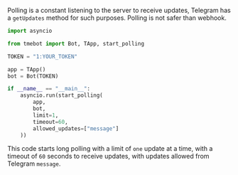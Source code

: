 Polling is a constant listening to the server 
to receive updates, Telegram has a `getUpdates` method 
for such purposes. Polling is not safer than webhook.

```python
import asyncio

from tmebot import Bot, TApp, start_polling

TOKEN = "1:YOUR_TOKEN"

app = TApp()
bot = Bot(TOKEN)

if __name__ == "__main__":
    asyncio.run(start_polling(
        app,
        bot,
        limit=1,
        timeout=60,
        allowed_updates=["message"]
    ))
```

This code starts long polling with a limit 
of `one` update at a time, with a timeout of `60` 
seconds to receive updates, with updates allowed 
from Telegram `message`.
